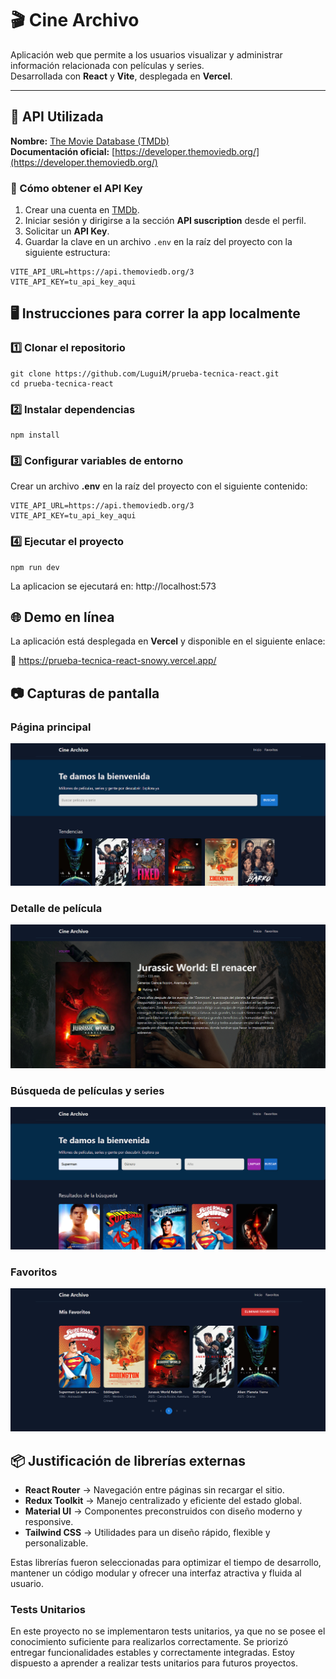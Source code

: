 # 🎬 Cine Archivo

Aplicación web que permite a los usuarios visualizar y administrar información relacionada con películas y series.  
Desarrollada con **React** y **Vite**, desplegada en **Vercel**.

---

## 🚀 API Utilizada

**Nombre:** [The Movie Database (TMDb)](https://www.themoviedb.org/)  
**Documentación oficial:** [https://developer.themoviedb.org/](https://developer.themoviedb.org/)

### 🔑 Cómo obtener el API Key
1. Crear una cuenta en [TMDb](https://www.themoviedb.org/signup).
2. Iniciar sesión y dirigirse a la sección **API suscription** desde el perfil.
3. Solicitar un **API Key**.
4. Guardar la clave en un archivo `.env` en la raíz del proyecto con la siguiente estructura:

```env
VITE_API_URL=https://api.themoviedb.org/3
VITE_API_KEY=tu_api_key_aqui
```

## 🖥️ Instrucciones para correr la app localmente

### 1️⃣ Clonar el repositorio
```
git clone https://github.com/LuguiM/prueba-tecnica-react.git
cd prueba-tecnica-react
```

### 2️⃣ Instalar dependencias
```
npm install
```

### 3️⃣ Configurar variables de entorno
Crear un archivo **.env** en la raíz del proyecto con el siguiente contenido:
```
VITE_API_URL=https://api.themoviedb.org/3
VITE_API_KEY=tu_api_key_aqui
```

### 4️⃣ Ejecutar el proyecto
```
npm run dev
```
La aplicacion se ejecutará en: http://localhost:573

## 🌐 Demo en línea
La aplicación está desplegada en **Vercel** y disponible en el siguiente enlace:

🔗 https://prueba-tecnica-react-snowy.vercel.app/

## 📷 Capturas de pantalla

### Página principal
![Página principal](./public/principal.png)

### Detalle de película
![Detalle de película](./public/detalle.png)

### Búsqueda de películas y series
![Búsqueda](./public/busqueda.png)

### Favoritos
![Favoritos](./public/favoritos.png)


## 📦 Justificación de librerías externas

- **React Router** → Navegación entre páginas sin recargar el sitio.
- **Redux Toolkit** → Manejo centralizado y eficiente del estado global.
- **Material UI** → Componentes preconstruidos con diseño moderno y responsive.
- **Tailwind CSS** → Utilidades para un diseño rápido, flexible y personalizable.

Estas librerías fueron seleccionadas para optimizar el tiempo de desarrollo, mantener un código modular y ofrecer una interfaz atractiva y fluida al usuario.

### Tests Unitarios

En este proyecto no se implementaron tests unitarios, ya que no se posee el conocimiento suficiente para realizarlos correctamente. Se priorizó entregar funcionalidades estables y correctamente integradas. Estoy dispuesto a aprender a realizar tests unitarios para futuros proyectos.
